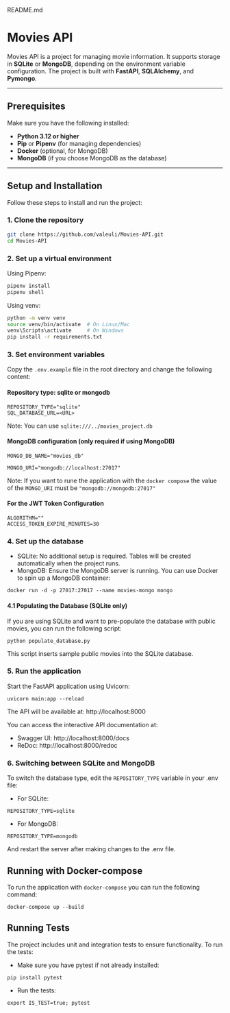 README.md

# Movies API

Movies API is a project for managing movie information. It supports storage in **SQLite** or **MongoDB**, depending on the environment variable configuration. The project is built with **FastAPI**, **SQLAlchemy**, and **Pymongo**.

---

## **Prerequisites**

Make sure you have the following installed:

- **Python 3.12 or higher**
- **Pip** or **Pipenv** (for managing dependencies)
- **Docker** (optional, for MongoDB)
- **MongoDB** (if you choose MongoDB as the database)

---

## **Setup and Installation**

Follow these steps to install and run the project:

### **1. Clone the repository**
```bash
git clone https://github.com/valeuli/Movies-API.git
cd Movies-API
```
### **2. Set up a virtual environment**

Using Pipenv:
```bash
pipenv install
pipenv shell
```
Using venv:
```bash
python -m venv venv
source venv/bin/activate  # On Linux/Mac
venv\Scripts\activate     # On Windows
pip install -r requirements.txt
```
### **3. Set environment variables**

Copy the `.env.example` file in the root directory and change the following content:

#### Repository type: sqlite or mongodb
```
REPOSITORY_TYPE="sqlite"
SQL_DATABASE_URL=<URL>
```
Note: You can use `sqlite:///../movies_project.db`

#### MongoDB configuration (only required if using MongoDB)
```
MONGO_DB_NAME="movies_db"

MONGO_URI="mongodb://localhost:27017"
```
Note: If you want to rune the application with the `docker compose` the value of the `MONGO_URI` must be `"mongodb://mongodb:27017"`
#### For the JWT Token Configuration
```SECRET_KEY="""
ALGORITHM=""
ACCESS_TOKEN_EXPIRE_MINUTES=30
```


### **4. Set up the database**
- SQLite: No additional setup is required. Tables will be created automatically when the project runs. 
- MongoDB: Ensure the MongoDB server is running. You can use Docker to spin up a MongoDB container:

```
docker run -d -p 27017:27017 --name movies-mongo mongo
```

#### 4.1 Populating the Database (SQLite only)
If you are using SQLite and want to pre-populate the database with public movies, you can run the following script:
```
python populate_database.py
```
This script inserts sample public movies into the SQLite database.
### **5. Run the application**

Start the FastAPI application using Uvicorn:

```
uvicorn main:app --reload
```

The API will be available at: http://localhost:8000

You can access the interactive API documentation at:
- Swagger UI: http://localhost:8000/docs 
- ReDoc: http://localhost:8000/redoc

### **6. Switching between SQLite and MongoDB**

To switch the database type, edit the `REPOSITORY_TYPE` variable in your .env file:
- For SQLite:

```
REPOSITORY_TYPE=sqlite
```

- For MongoDB:
```
REPOSITORY_TYPE=mongodb
```

And restart the server after making changes to the .env file.

## Running with Docker-compose
To run the application with `docker-compose` you can run the following command:
```
docker-compose up --build
```

## Running Tests

The project includes unit and integration tests to ensure functionality. To run the tests:
- Make sure you have pytest if not already installed:
```
pip install pytest
```

- Run the tests:
```
export IS_TEST=true; pytest
```
